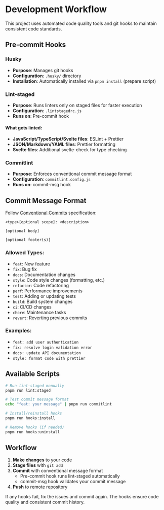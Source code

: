 # Development Workflow

This project uses automated code quality tools and git hooks to maintain consistent code standards.

## Pre-commit Hooks

### Husky
- **Purpose**: Manages git hooks
- **Configuration**: `.husky/` directory
- **Installation**: Automatically installed via `pnpm install` (prepare script)

### Lint-staged
- **Purpose**: Runs linters only on staged files for faster execution
- **Configuration**: `.lintstagedrc.js`
- **Runs on**: Pre-commit hook

#### What gets linted:
- **JavaScript/TypeScript/Svelte files**: ESLint + Prettier
- **JSON/Markdown/YAML files**: Prettier formatting
- **Svelte files**: Additional svelte-check for type checking

### Commitlint
- **Purpose**: Enforces conventional commit message format
- **Configuration**: `commitlint.config.js`
- **Runs on**: commit-msg hook

## Commit Message Format

Follow [Conventional Commits](https://conventionalcommits.org/) specification:

```
<type>[optional scope]: <description>

[optional body]

[optional footer(s)]
```

### Allowed Types:
- `feat`: New feature
- `fix`: Bug fix
- `docs`: Documentation changes
- `style`: Code style changes (formatting, etc.)
- `refactor`: Code refactoring
- `perf`: Performance improvements
- `test`: Adding or updating tests
- `build`: Build system changes
- `ci`: CI/CD changes
- `chore`: Maintenance tasks
- `revert`: Reverting previous commits

### Examples:
- `feat: add user authentication`
- `fix: resolve login validation error`
- `docs: update API documentation`
- `style: format code with prettier`

## Available Scripts

```bash
# Run lint-staged manually
pnpm run lint:staged

# Test commit message format
echo "feat: your message" | pnpm run commitlint

# Install/reinstall hooks
pnpm run hooks:install

# Remove hooks (if needed)
pnpm run hooks:uninstall
```

## Workflow

1. **Make changes** to your code
2. **Stage files** with `git add`
3. **Commit** with conventional message format
   - Pre-commit hook runs lint-staged automatically
   - commit-msg hook validates your commit message
4. **Push** to remote repository

If any hooks fail, fix the issues and commit again. The hooks ensure code quality and consistent commit history. 